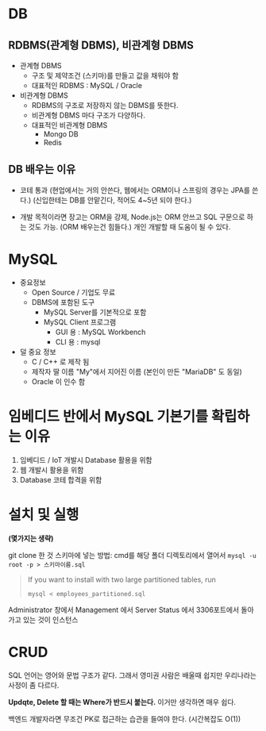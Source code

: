 # DB
## RDBMS(관계형 DBMS), 비관계형 DBMS
- 관계형 DBMS
  - 구조 및 제약조건 (스키마)를 만들고 값을 채워야 함
  - 대표적인 RDBMS : MySQL / Oracle
- 비관계형 DBMS
  - RDBMS의 구조로 저장하지 않는 DBMS를 뜻한다.
  - 비관계형 DBMS 마다 구조가 다양하다.
  - 대표적인 비관계형 DBMS
    - Mongo DB
    - Redis

## DB 배우는 이유
- 코테 통과
(현업에서는 거의 안쓴다, 웹에서는 ORM이나 스프링의 경우는 JPA를 쓴다.)
(신입한테는 DB를 안맡긴다, 적어도 4~5년 되야 한다.)

- 개발 목적이라면
장고는 ORM을 강제, Node.js는 ORM 안쓰고 SQL 구문으로 하는 것도 가능. (ORM 배우는건 힘들다.)
개인 개발할 때 도움이 될 수 있다.

# MySQL
- 중요정보
  - Open Source / 기업도 무료
  - DBMS에 포함된 도구
    - MySQL Server를 기본적으로 포함
    - MySQL Client 프로그램
      - GUI 용 : MySQL Workbench
      - CLI 용 : mysql
- 덜 중요 정보
  - C / C++ 로 제작 됨
  - 제작자 딸 이름 "My"에서 지어진 이름 (본인이 만든 "MariaDB" 도 동일)
  - Oracle 이 인수 함

# 임베디드 반에서 MySQL 기본기를 확립하는 이유
1. 임베디드 / IoT 개발시 Database 활용을 위함
2. 웹 개발시 활용을 위함
3. Database 코테 합격을 위함

# 설치 및 실행
**(몇가지는 생략)**

git clone 한 것 스키마에 넣는 방법: cmd를 해당 폴더 디렉토리에서 열어서 `mysql -u root -p > 스키마이름.sql`
>If you want to install with two large partitioned tables, run
>
>`mysql < employees_partitioned.sql`

Administrator 창에서 Management 에서 Server Status 에서
3306포트에서 돌아가고 있는 것이 인스턴스

# CRUD
SQL 언어는 영어와 문법 구조가 같다. 그래서 영미권 사람은 배울때 쉽지만 우리나라는 사정이 좀 다르다.

**Updqte, Delete 할 때는 Where가 반드시 붙는다.**
이거만 생각하면 매우 쉽다.

백엔드 개발자라면 무조건 PK로 접근하는 습관을 들여야 한다. (시간복잡도 O(1))